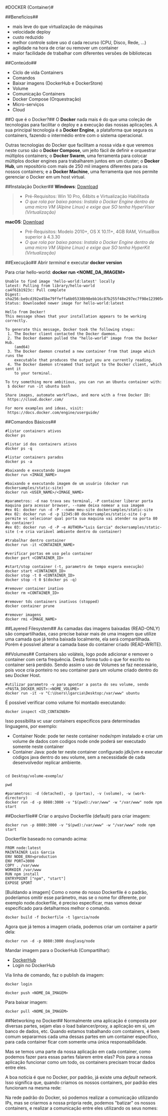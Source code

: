 #DOCKER (Container)#

##Benefícios##
* mais leve do que virtualização de máquinas
* velocidade deploy
* custo reduzido
* melhor controle sobre uso d cada recurso (CPU, Disco, Rede, ...)
* agilidade na hora de criar ou remover um container
* maior facilidade de trabalhar com diferentes versões de bibliotecas

##Conteúdo##
* Ciclo de vida Containers
* Comandos
* Baixar imagens (DockerHub e DockerStore)
* Volume
* Comunicação Containers
* Docker Compose (Orquestração)
* Micro-serviços
* Cloud

##O que é o Docker?##
O **Docker** nada mais é do que uma coleção de tecnologias para facilitar o deploy e a execução das nossas aplicações. A sua principal tecnologia é a **Docker Engine**, a plataforma que segura os containers, fazendo o intermédio entre com o sistema operacional.

Outras tecnologias do Docker que facilitam a nossa vida e que veremos neste curso são o **Docker Compose**, um jeito fácil de definir e orquestrar múltiplos containers; o **Docker Swarm**, uma ferramenta para colocar múltiplos docker engines para trabalharem juntos em um cluster; o **Docker Hub**, um repositório com mais de 250 mil imagens diferentes para os nossos containers; e a **Docker Machine**, uma ferramenta que nos permite gerenciar o Docker em um host virtual.

##Instalação Docker##
**Windows**: [Download](https://www.docker.com/docker-windows)
>* Pré-Requisitos: Win 10 Pro, 64bits e Virtualização Habilitada
>* *O que rola por baixo panos: Instala o Docker Engine dentro de uma micro VM (Alpine Linux) e exige que SO tenha HyperVisor (Virtualização)*

**macOS**: [Download](https://www.docker.com/docker-mac)
>* Pré-Requisitos: Modelo 2010+, OS X 10.11+, 4GB RAM, VirtualBox superior à 4.3.30
>* *O que rola por baixo panos: Instala o Docker Engine dentro de uma micro VM (Alpine Linux) e exige que SO tenha HyperKit (Virtualização)*

##Execução##
Abrir *terminal* e executar **docker version**

Para criar hello-world: **docker run <NOME_DA_IMAGEM>**

```
Unable to find image 'hello-world:latest' locally
latest: Pulling from library/hello-world
ca4f61b1923c: Pull complete
Digest: sha256:be0cd392e45be79ffeffa6b05338b98ebb16c87b255f48e297ec7f98e123905c
Status: Downloaded newer image for hello-world:latest

Hello from Docker!
This message shows that your installation appears to be working correctly.

To generate this message, Docker took the following steps:
 1. The Docker client contacted the Docker daemon.
 2. The Docker daemon pulled the "hello-world" image from the Docker Hub.
    (amd64)
 3. The Docker daemon created a new container from that image which runs the
    executable that produces the output you are currently reading.
 4. The Docker daemon streamed that output to the Docker client, which sent it
    to your terminal.

To try something more ambitious, you can run an Ubuntu container with:
 $ docker run -it ubuntu bash

Share images, automate workflows, and more with a free Docker ID:
 https://cloud.docker.com/

For more examples and ideas, visit:
 https://docs.docker.com/engine/userguide/
```

##Comandos Básicos##
```
#listar containers ativos
docker ps

#listar id dos containers ativos
docker ps -q

#listar containers parados
docker ps -a

#baixando e executando imagem
docker run <IMAGE_NAME>

#baixando e executando imagem de um usuário (docker run dockersamples/static-site)
docker run <USER_NAME>/<IMAGE_NAME>

#parametros: -d nao trava seu terminal, -P container liberar porta maquina para acessar browser, --name deixa nomear a sua imagem
#ex 01: docker run -d -P --name meu-site dockersamples/static-site
#ex 02: docker run -d -p 12345:80 dockersamples/static-site (-p permite vc selecionar qual porta sua maquina vai atender na porta 80 do container)
#ex 03: docker run -d -P -e AUTHOR="Luis Garcia" dockersamples/static-site (-e cria variável ambiente dentro do container)

#trabalhar dentro container
docker run -it <CONTAINER_NAME>

#verificar portas em uso pelo container
docker port <CONTAINER_ID>

#start/stop container (-t, parametro de tempo espera execução)
docker start <CONTAINER_ID>
docker stop -t 0 <CONTAINER_ID>
docker stop -t 0 $(docker ps -q)

#remover container inativo
docker rm <CONTAINER_ID>

#remover tds containers inativos (stopped)
docker container prune

#remover imagens
docker rmi <IMAGE_NAME>
```

##Layered Filesystem##
As camadas das imagens baixadas (READ-ONLY) são compartilhadas, caso precise baixar mais de uma imagem que utilize uma camada que já tenha baixada localmente, ela será compartilhada. Porém é possível alterar a camada base do container criado (READ-WRITE).

##Volumes##
Containers são voláteis, logo pode adicionar e remover o container com certa frequência. Desta forma tudo o que for escrito no container será perdido. Sendo assim o uso de Volumes se faz necessário, pois voce cria ponteiro no seu container para um volume criado dentro do seu Docker Host.
```
#utilizar parametro -v para apontar a pasta do seu volume, sendo <PASTA_DOCKER_HOST>:<NOME_VOLUME>
docker run -it -v "C:\Users\lgarcia\Desktop:/var/www" ubuntu
```

É possível verificar como volume foi montado executando:
```
docker inspect <ID_CONTAINER>
```

Isso possibilita vc usar containers especificos para determinadas linguagens, por exemplo:
* Container Node: pode ter neste container node/npm instalado e criar um volume de dados com codigos node onde poderá ser executado somente neste container
* Container Java: pode ter neste container configurado jdk/jvm e executar códigos java dentro do seu volume, sem a necessidade de cada desenvolvedor replicar ambiente.

```

cd Desktop/volume-exemplo/

pwd

#parametros: -d (detached), -p (portas), -v (volume), -w (work-directory)
docker run -d -p 8080:3000 -v "$(pwd):/var/www" -w "/var/www" node npm start
```

##Dockerfile##
Criar o arquivo Dockerfile (default) para criar imagem:
```
docker run -p 8080:3000 -v "$(pwd):/var/www" -w "/var/www" node npm start
```

Dockerfile baseado no comando acima:
```
FROM node:latest
MAINTAINER Luis Garcia
ENV NODE_ENV=production
ENV PORT=3000
COPY . /var/www
WORKDIR /var/www
RUN npm install
ENTRYPOINT ["npm", "start"]
EXPOSE $PORT
```

[Buildando a imagem] Como o nome do nosso Dockerfile é o padrão, poderíamos omitir esse parâmetro, mas se o nome for diferente, por exemplo node.dockerfile, é preciso especificar, mas vamos deixar especificado para detalharmos melhor o comando.
```
docker build -f Dockerfile -t lgarcia/node
```

Agora que já temos a imagem criada, podemos criar um container a partir dela:
```
docker run -d -p 8080:3000 douglasq/node
```

Mandar imagem para o DockerHub (Compartilhar):
* [DockerHub](https://hub.docker.com/)
* Login no DockerHub

Via linha de comando, faz o publish da imagem:
```
docker login

docker push <NOME_DA_IMAGEM>
```

Para baixar imagem:
```
docker pull <NOME_DA_IMAGEM>
```

##Networking no Docker##
Normalmente uma aplicação é composta por diversas partes, sejam elas o load balancer/proxy, a aplicação em si, um banco de dados, etc. Quando estamos trabalhando com containers, é bem comum separarmos cada uma dessas partes em um container específico, para cada container ficar com somente uma única responsabilidade.

Mas se temos uma parte da nossa aplicação em cada container, como podemos fazer para essas partes falarem entre elas? Pois para a nossa aplicação funcionar como um todo, os containers precisam trocar dados entre eles.


A boa notícia é que no Docker, por padrão, já existe uma *default network*. Isso significa que, quando criamos os nossos containers, por padrão eles funcionam na mesma rede:


Na rede padrão do Docker, só podemos realizar a comunicação utilizando IPs, mas se criarmos a nossa própria rede, podemos "batizar" os nossos containers, e realizar a comunicação entre eles utilizando os seus nomes:

